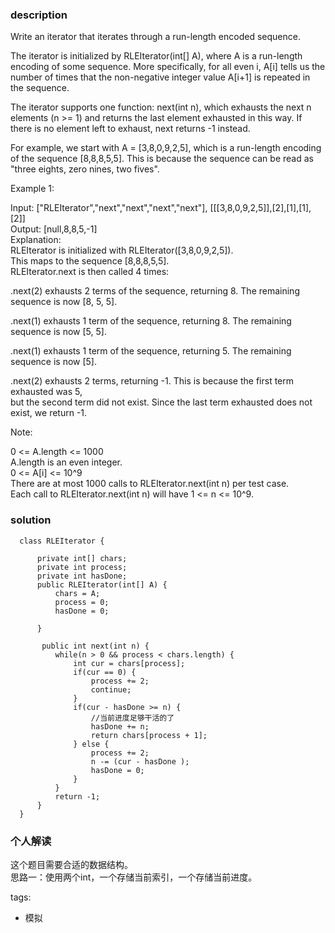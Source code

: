 ### description    
  Write an iterator that iterates through a run-length encoded sequence.  
    
  The iterator is initialized by RLEIterator(int[] A), where A is a run-length encoding of some sequence.  More specifically, for all even i, A[i] tells us the number of times that the non-negative integer value A[i+1] is repeated in the sequence.  
    
  The iterator supports one function: next(int n), which exhausts the next n elements (n >= 1) and returns the last element exhausted in this way.  If there is no element left to exhaust, next returns -1 instead.  
    
  For example, we start with A = [3,8,0,9,2,5], which is a run-length encoding of the sequence [8,8,8,5,5].  This is because the sequence can be read as "three eights, zero nines, two fives".  
    
     
    
  Example 1:  
    
  Input: ["RLEIterator","next","next","next","next"], [[[3,8,0,9,2,5]],[2],[1],[1],[2]]  
  Output: [null,8,8,5,-1]  
  Explanation:   
  RLEIterator is initialized with RLEIterator([3,8,0,9,2,5]).  
  This maps to the sequence [8,8,8,5,5].  
  RLEIterator.next is then called 4 times:  
    
  .next(2) exhausts 2 terms of the sequence, returning 8.  The remaining sequence is now [8, 5, 5].  
    
  .next(1) exhausts 1 term of the sequence, returning 8.  The remaining sequence is now [5, 5].  
    
  .next(1) exhausts 1 term of the sequence, returning 5.  The remaining sequence is now [5].  
    
  .next(2) exhausts 2 terms, returning -1.  This is because the first term exhausted was 5,  
  but the second term did not exist.  Since the last term exhausted does not exist, we return -1.  
    
  Note:  
    
  0 <= A.length <= 1000  
  A.length is an even integer.  
  0 <= A[i] <= 10^9  
  There are at most 1000 calls to RLEIterator.next(int n) per test case.  
  Each call to RLEIterator.next(int n) will have 1 <= n <= 10^9.  
### solution    
```    
  class RLEIterator {  
    
      private int[] chars;  
      private int process;  
      private int hasDone;  
      public RLEIterator(int[] A) {  
          chars = A;  
          process = 0;  
          hasDone = 0;  
    
      }  
    
       public int next(int n) {  
          while(n > 0 && process < chars.length) {  
              int cur = chars[process];  
              if(cur == 0) {  
                  process += 2;  
                  continue;  
              }  
              if(cur - hasDone >= n) {  
                  //当前进度足够干活的了  
                  hasDone += n;  
                  return chars[process + 1];  
              } else {  
                  process += 2;  
                  n -= (cur - hasDone );  
                  hasDone = 0;  
              }  
          }  
          return -1;  
      }  
  }  
```    
    
### 个人解读    
  这个题目需要合适的数据结构。  
  思路一：使用两个int，一个存储当前索引，一个存储当前进度。  
    
tags:    
  -  模拟  
